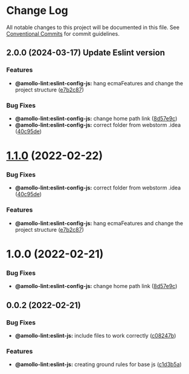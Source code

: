 # Change Log

All notable changes to this project will be documented in this file.
See [Conventional Commits](https://conventionalcommits.org) for commit guidelines.

## 2.0.0 (2024-03-17) Update Eslint version


### Features

* **@amollo-lint:eslint-config-js:** hang ecmaFeatures and change the project structure ([e7b2c87](https://github.com/amollo-ui/amollo-lint/commit/e7b2c87767dd0833c9ae3360bc929c5ad5f7c2fc))

### Bug Fixes

* **@amollo-lint:eslint-config-js:** change home path link ([8d57e9c](https://github.com/amollo-ui/amollo-lint/commit/8d57e9c99d12edf0e8e4e37edb14d98680dc78bd))
* **@amollo-lint:eslint-config-js:** correct folder from webstorm .idea ([40c95de](https://github.com/amollo-ui/amollo-lint/commit/40c95de935a27de7fa9f835f76e41e412c5a1a8c))


# [1.1.0](https://github.com/amollo-ui/amollo-lint/compare/@amollo-lint/eslint-config-js@1.0.0...@amollo-lint/eslint-config-js@1.1.0) (2022-02-22)


### Bug Fixes

* **@amollo-lint:eslint-config-js:** correct folder from webstorm .idea ([40c95de](https://github.com/amollo-ui/amollo-lint/commit/40c95de935a27de7fa9f835f76e41e412c5a1a8c))


### Features

* **@amollo-lint:eslint-config-js:** hang ecmaFeatures and change the project structure ([e7b2c87](https://github.com/amollo-ui/amollo-lint/commit/e7b2c87767dd0833c9ae3360bc929c5ad5f7c2fc))


# 1.0.0 (2022-02-21)


### Bug Fixes

* **@amollo-lint:eslint-config-js:** change home path link ([8d57e9c](https://github.com/amollo-ui/amollo-lint/commit/8d57e9c99d12edf0e8e4e37edb14d98680dc78bd))





## 0.0.2 (2022-02-21)


### Bug Fixes

* **@amollo-lint:eslint-js:** include files to work correctly ([c08247b](https://github.com/amollo-ui/amollo-lint/commit/c08247b5d1a51bcb0f28cc5d29339eb5e36f43b6))


### Features

* **@amollo-lint:eslint-js:** creating ground rules for base js ([c1d3b5a](https://github.com/amollo-ui/amollo-lint/commit/c1d3b5a2defb3b24e057cf7024c1edc8e9edbeed))
